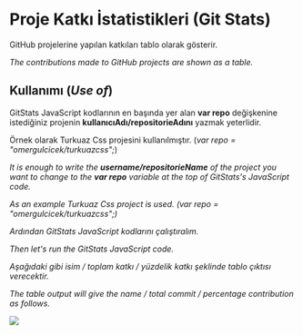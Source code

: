 <h1>Proje Katkı İstatistikleri (Git Stats)</h1>

GitHub projelerine yapılan katkıları tablo olarak gösterir.

<i>The contributions made to GitHub projects are shown as a table.</i>

<h2>Kullanımı (<i>Use of</i>)</h2>

GitStats JavaScript kodlarının en başında yer alan <b>var repo</b> değişkenine istediğiniz projenin <b>kullanıcıAdı/repositorieAdını</b> yazmak yeterlidir.

Örnek olarak Turkuaz Css projesini kullanılmıştır. (<i>var repo = "omergulcicek/turkuazcss";</i>)

<i>It is enough to write the <b>username/repositorieName</b> of the project you want to change to the <b>var repo</b> variable at the top of GitStats's JavaScript code.</i>

<i>As an example Turkuaz Css project is used. (<i>var repo = "omergulcicek/turkuazcss";</i>) 

Ardından GitStats JavaScript kodlarını çalıştıralım.

<i>Then let's run the GitStats JavaScript code.</i>

Aşağıdaki gibi isim / toplam katkı / yüzdelik katkı şeklinde tablo çıktısı verecektir.

<i>The table output will give the name / total commit / percentage contribution as follows.</i>

<img src="https://omergulcicek.com/img/gitstat.png">
